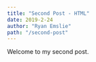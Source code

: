 ```yaml
---
title: "Second Post - HTML"
date: 2019-2-24
author: "Ryan Emslie"
path: "/second-post"
---
```


Welcome to my second post.
